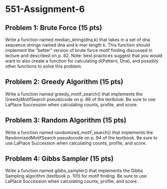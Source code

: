 # 551-Assignment-6


## Problem 1: Brute Force (15 pts)

Write a function named median_string(dna,k) that takes in a set of dna sequence strings named dna and k-mer length k. This function should implement the “better” version of brute force motif finding discussed in lecture and described on p. 82. Note: best practices suggest that you would want to also create a function for calculating d(Pattern, Dna), and possibly other functions to solve this problem.

 

## Problem 2: Greedy Algorithm (15 pts)

Write a function named greedy_motif_search() that implements the GreedyMotifSearch pseudocode on p. 86 of the textbook. Be sure to use LaPlace Succession when calculating counts, profile, and score.

 

## Problem 3: Random Algorithm (15 pts)

Write a function named randomized_motif_search() that implements the RandomizedMotifSearch pseudocode on p. 94 of the textbook. Be sure to use LaPlace Succession when calculating counts, profile, and score.

 

## Problem 4: Gibbs Sampler (15 pts)

Write a function named gibbs_sampler() that implements the Gibbs Sampling algorithm (textbook p. 101) for motif finding. Be sure to use LaPlace Succession when calculating counts, profile, and score.
